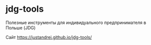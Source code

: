 # jdg-tools
Полезные инструменты для индивидуального предпринимателя в Польше (JDG)

Сайт https://justandrei.github.io/jdg-tools/
